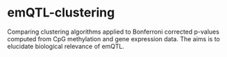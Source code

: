 # emQTL-clustering
Comparing clustering algorithms applied to Bonferroni corrected p-values computed from CpG methylation and gene expression data. The aims is to elucidate biological relevance of emQTL.
